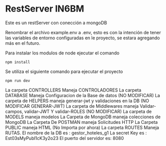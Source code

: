 # RestServer IN6BM

Este es un restServer con conección a mongoDB

Renombrar el archivo example.env a .env, esto es con la intención de tener las variables de entorno
configuradas en le proyecto, se estara agregando más en el futuro.

Para instalar los modulos de node ejecutar el comando
```
npm install
```

Se utiliza el siguiente comando para ejecutar el proyecto
```
npm run dev
```
La carpeta CONTROLLERS Maneja CONTROLADORES
La carpeta DATABASE Maneja Configuracion de la Base de datos (NO MODIFICAR)
La carpeta de HELPERS maneja generar-jwt y validaciones en la DB (NO MODIFICAR GENERAR-JWT)
La carpeta de Middlewares maneja Validar-campos, validar-JWT Y validar-ROLES (NO MODIFICAR)
La carpeta de MODELS maneja modelos
La Carpeta de MongoDB maneja colecciones de MongoDB 
La Carpeta De POSTMAN maneja Solicitudes HTTP
La Carpeta PUBLIC maneja HTML (No Importa por ahora)
La carpeta ROUTES Maneja RUTAS.
El nombre de la DB es : gestor_hoteles_g1
La secret Key es : Est03sMyPubl1cK3y2o23 
El puerto del servidor es: 8080

